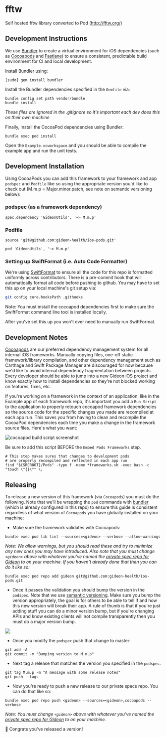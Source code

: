 # fftw

Self hosted fftw library converted to Pod (http://fftw.org/)

## Development Instructions

We use [Bundler](https://bundler.io) to create a virtual environment for iOS dependencies (such as [Cocoapods](https://cocoapods.org) and [Fastlane](https://fastlane.tools)) to ensure a consistent, predictable build environment for CI and local development.

Install Bundler using:
```
[sudo] gem install bundler
```

Install the Bundler dependencies specified in the `Gemfile` via:
```
bundle config set path vendor/bundle
bundle install
```

_These files are ignored in the .gitignore so it's important each dev does this on their own machine_

Finally, install the CocoaPod dependencies using Bundler:
```
bundle exec pod install
```

Open the `Example.xcworkspace` and you should be able to compile the example app and run the unit tests.

## Development Installation

Using CocoaPods you can add this framework to your framework and app `podspec` and `Podfile` like so using the appropriate version you'd like to check out (M.m.p = Major.minor.patch, see note on semantic versioning below):

### podspec (as a framework dependency)
```
spec.dependency 'GideonUtils', '~> M.m.p'
```

### Podfile

```
source 'git@github.com:gideon-health/ios-pods.git'

pod 'GideonUtils', '~> M.m.p'
```

### Setting up SwiftFormat (i.e. Auto Code Formatter)

We're using [SwiftFormat](https://github.com/nicklockwood/SwiftFormat) to ensure all the code for this repo is formatted uniformly across contributors. There is a pre-commit hook that will automatically format all code before pushing to github. You may have to set this up on your local machine's git setup via:
```bash
git config core.hooksPath .githooks
```  

Note: You must install the cocoapod dependencies first to make sure the SwiftFormat command line tool is installed locally.

After you've set this up you won't ever need to manually run SwiftFormat.


## Development Notes

[Cocoapods](https://cocoapods.org) are our preferred dependency management system for all internal iOS frameworks. Manually copying files, one-off static framework/library compilation, and other dependency management such as Carthage and Swift Package Manager are discouraged for now because we'd like to avoid internal dependency fragmentation between projects. Every developer should be able to jump into a new Gideon iOS project and know exactly how to install dependencies so they're not blocked working on features, fixes, etc.

If you're working on a framework in the context of an application, like in the Example app of each framework repo, it's important you add a `Run Script` to the application to properly retouch cocoapod framework dependencies so the source code for the specific changes you made are recompiled at each app run. This saves you from having to clean and recompile the CocoaPod dependencies each time you make a change in the framework source files. Here's what you want:

![cocoapod build script screenshot](https://res.cloudinary.com/drvibcm45/image/upload/v1575915446/Screen_Shot_2019-12-09_at_12.16.46_PM_jy0zvi.png)

Be sure to add this script BEFORE the `Embed Pods Frameworks` step.

```
# This step makes sures that changes to development pods
# are properly recompiled and reflected in each app run
find "${SRCROOT}/Pods" -type f -name *frameworks.sh -exec bash -c "touch \"{}\"" \;
```

## Releasing

To release a new version of this framework (via `Cocoapods`) you must do the following. Note that we'll be wrapping the `pod` commands with [bundler](https://bundler.io) (which is already configured in this repo) to ensure this guide is consistent regardless of what version of `Cocoapods` you have globally installed on your machine:

- Make sure the framework validates with Cocoapods:
```
bundle exec pod lib lint --sources=<gideon> --verbose --allow-warnings
```
_Note: We allow warnings, but you should read these and try to minimize any new ones you may have introduced. Also note that you must change `<gideon>` above with whatever you've named the [private spec repo for Gideon](https://github.com/gideon-health/ios-pods) to on your machine. If you haven't already done that then you can do it like so:_
```
bundle exec pod repo add gideon git@github.com:gideon-health/ios-pods.git
```

- Once it passes the validation you should bump the version in the `podspec`. Note that we use [semantic versioning](https://www.geeksforgeeks.org/introduction-semantic-versioning/). Make sure you bump the version appropriately, the goal is for others to be able to tell if and how this new version will break their app. A rule of thumb is that if you're just adding stuff you can do a minor version bump, but if you're changing APIs and know existing clients will not compile transparently then you must do a major version bump.

![](https://res.cloudinary.com/dplnvyrgn/image/upload/v1577656432/Semantic_Versioning_v7du4s.png)

- Once you modify the `podspec` push that change to master:
```
git add -A
git commit -m "Bumping version to M.m.p"
```

- Next tag a release that matches the version you specified in the `podspec`.
```
git tag M.m.p -m "A message with some release notes"
git push --tags
```

- Now you're ready to push a new release to our private specs repo. You can do that like so:
```
bundle exec pod repo push <gideon> --sources=<gideon>,cocoapods --verbose
```
_Note: You must change `<gideon>` above with whatever you've named the [private spec repo for Gideon](https://github.com/gideon-health/ios-pods) to on your machine._

🎉 Congrats you've released a version!
